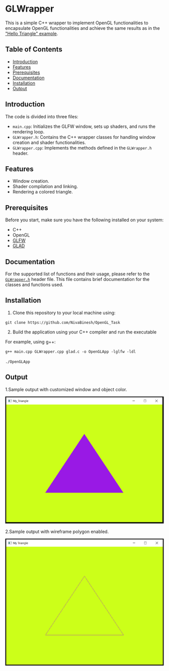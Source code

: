 # GLWrapper

This is a simple C++ wrapper to implement OpenGL functionalities to encapsulate OpenGL functionalities and achieve the same results as in the ["Hello Triangle" example](https://learnopengl.com/code_viewer_gh.php?code=src/1.getting_started/2.1.hello_triangle/hello_triangle.cpp).

## Table of Contents
- [Introduction](#introduction)
- [Features](#features)
- [Prerequisites](#prerequisites)
- [Documentation](#documentation)
- [Installation](#installation)
- [Output](#output)

## Introduction

The code is divided into three files:
- `main.cpp`: Initializes the GLFW window, sets up shaders, and runs the rendering loop.
- `GLWrapper.h`: Contains the C++ wrapper classes for handling window creation and shader functionalities.
- `GLWrapper.cpp`: Implements the methods defined in the `GLWrapper.h` header.

## Features

- Window creation.
- Shader compilation and linking.
- Rendering a colored triangle.

## Prerequisites

Before you start, make sure you have the following installed on your system:

- C++
- OpenGL
- [GLFW](https://www.glfw.org/)
- [GLAD](https://glad.dav1d.de/)

## Documentation

For the supported list of functions and their usage, please refer to the [`GLWrapper.h`](GLWrapper.h) header file. This file contains brief documentation for the classes and functions used.

## Installation

1. Clone this repository to your local machine using:
```
git clone https://github.com/NivaBinesh/OpenGL_Task
```
2. Build the application using your C++ compiler and run the executable

For example, using g++:
```
g++ main.cpp GLWrapper.cpp glad.c -o OpenGLApp -lglfw -ldl

./OpenGLApp
```

## Output

1.Sample output with customized window and object color.

![`Output 1`](outputs/output.PNG)

2.Sample output with wireframe polygon enabled.

![`Output 2`](outputs/Polygon.PNG)